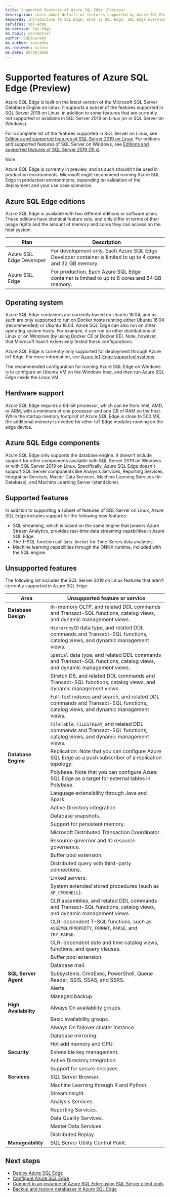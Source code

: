 ```yaml
---
title: Supported features of Azure SQL Edge (Preview) 
description: Learn about details of features supported by Azure SQL Edge (Preview).
keywords: introduction to SQL Edge, what is SQL Edge, SQL Edge overview
services: sql-edge
ms.service: sql-edge
ms.topic: conceptual
author: SQLSourabh
ms.author: sourabha
ms.reviewer: sstein
ms.date: 05/19/2020
---
```


# Supported features of Azure SQL Edge (Preview) 

Azure SQL Edge is built on the latest version of the Microsoft SQL Server Database Engine on Linux. It supports a subset of the features supported in SQL Server 2019 on Linux, in addition to some features that are currently not supported or available in SQL Server 2019 on Linux (or in SQL Server on Windows).

For a complete list of the features supported in SQL Server on Linux, see [Editions and supported features of SQL Server 2019 on Linux](https://docs.microsoft.com/sql/linux/sql-server-linux-editions-and-components-2019). For editions and supported features of SQL Server on Windows, see [Editions and supported features of SQL Server 2019 (15.x)](https://docs.microsoft.com/sql/sql-server/editions-and-components-of-sql-server-version-15).

> [!NOTE]
> Azure SQL Edge is currently in preview, and as such shouldn't be used in production environments. Microsoft might recommend running Azure SQL Edge in production environments, depending on validation of the deployment and your use case scenarios.

## Azure SQL Edge editions

Azure SQL Edge is available with two different editions or software plans. These editions have identical feature sets, and only differ in terms of their usage rights and the amount of memory and cores they can access on the host system.

   |**Plan**  |**Description**  |
   |---------|---------|
   |Azure SQL Edge Developer  |  For development only. Each Azure SQL Edge Developer container is limited to up to 4 cores and 32 GB memory.  |
   |Azure SQL Edge    |  For production. Each Azure SQL Edge container is limited to up to 8 cores and 64 GB memory.  |

## Operating system

Azure SQL Edge containers are currently based on Ubuntu 16.04, and as such are only supported to run on Docker hosts running either Ubuntu 16.04 (recommended) or Ubuntu 18.04. Azure SQL Edge can also run on other operating system hosts. For example, it can run on other distributions of Linux or on Windows (by using Docker CE or Docker EE). Note, however, that Microsoft hasn't extensively tested these configurations.

Azure SQL Edge is currently only supported for deployment through Azure IoT Edge. For more information, see [Azure IoT Edge supported systems](https://docs.microsoft.com/azure/iot-edge/support).

The recommended configuration for running Azure SQL Edge on Windows is to configure an Ubuntu VM on the Windows host, and then run Azure SQL Edge inside the Linux VM.

## Hardware support

Azure SQL Edge requires a 64-bit processor, which can be from Intel, AMD, or ARM, with a minimum of one processor and one GB of RAM on the host. While the startup memory footprint of Azure SQL Edge is close to 500 MB, the additional memory is needed for other IoT Edge modules running on the edge device.

## Azure SQL Edge components

Azure SQL Edge only supports the database engine. It doesn't include support for other components available with SQL Server 2019 on Windows or with SQL Server 2019 on Linux. Specifically, Azure SQL Edge doesn't support SQL Server components like Analysis Services, Reporting Services, Integration Services, Master Data Services, Machine Learning Services (In-Database), and Machine Learning Server (standalone).

## Supported features

In addition to supporting a subset of features of SQL Server on Linux, Azure SQL Edge includes support for the following new features: 

- SQL streaming, which is based on the same engine that powers Azure Stream Analytics, provides real-time data streaming capabilities in Azure SQL Edge. 
- The T-SQL function call `Date_Bucket` for Time-Series data analytics.
- Machine learning capabilities through the ONNX runtime, included with the SQL engine.

## Unsupported features

The following list includes the SQL Server 2019 on Linux features that aren't currently supported in Azure SQL Edge.

| Area | Unsupported feature or service |
|-----|-----|
| **Database Design** | In-memory OLTP, and related DDL commands and Transact-SQL functions, catalog views, and dynamic management views. |
| &nbsp; | `HierarchyID` data type, and related DDL commands and Transact-SQL functions, catalog views, and dynamic management views. |
| &nbsp; | `Spatial` data type, and related DDL commands and Transact-SQL functions, catalog views, and dynamic management views. |
| &nbsp; | Stretch DB, and related DDL commands and Transact-SQL functions, catalog views, and dynamic management views. |
| &nbsp; | Full-text indexes and search, and related DDL commands and Transact-SQL functions, catalog views, and dynamic management views.|
| &nbsp; | `FileTable`, `FILESTREAM`, and related DDL commands and Transact-SQL functions, catalog views, and dynamic management views.|
| **Database Engine** | Replication. Note that you can configure Azure SQL Edge as a push subscriber of a replication topology. |
| &nbsp; | Polybase. Note that you can configure Azure SQL Edge as a target for external tables in Polybase. |
| &nbsp; | Language extensibility through Java and Spark. |
| &nbsp; | Active Directory integration. |
| &nbsp; | Database snapshots. |
| &nbsp; | Support for persistent memory. |
| &nbsp; | Microsoft Distributed Transaction Coordinator. |
| &nbsp; | Resource governor and IO resource governance. |
| &nbsp; | Buffer pool extension. |
| &nbsp; | Distributed query with third-party connections. |
| &nbsp; | Linked servers. |
| &nbsp; | System extended stored procedures (such as `XP_CMDSHELL`). |
| &nbsp; | CLR assemblies, and related DDL commands and Transact-SQL functions, catalog views, and dynamic management views. |
| &nbsp; | CLR-dependent T-SQL functions, such as `ASSEMBLYPROPERTY`, `FORMAT`, `PARSE`, and `TRY_PARSE`. |
| &nbsp; | CLR-dependent date and time catalog views, functions, and query clauses. |
| &nbsp; | Buffer pool extension. |
| &nbsp; | Database mail. |
| **SQL Server Agent** |  Subsystems: CmdExec, PowerShell, Queue Reader, SSIS, SSAS, and SSRS. |
| &nbsp; | Alerts. |
| &nbsp; | Managed backup. |
| **High Availability** | Always On availability groups.  |
| &nbsp; | Basic availability groups. |
| &nbsp; | Always On failover cluster instance. |
| &nbsp; | Database mirroring. |
| &nbsp; | Hot add memory and CPU. |
| **Security** | Extensible key management. |
| &nbsp; | Active Directory integration.|
| &nbsp; | Support for secure enclaves.|
| **Services** | SQL Server Browser. |
| &nbsp; | Machine Learning through R and Python. |
| &nbsp; | StreamInsight. |
| &nbsp; | Analysis Services. |
| &nbsp; | Reporting Services. |
| &nbsp; | Data Quality Services. |
| &nbsp; | Master Data Services. |
| &nbsp; | Distributed Replay. |
| **Manageability** | SQL Server Utility Control Point. |

## Next steps

- [Deploy Azure SQL Edge](deploy-portal.md)
- [Configure Azure SQL Edge](configure.md)
- [Connect to an instance of Azure SQL Edge using SQL Server client tools](connect.md)
- [Backup and restore databases in Azure SQL Edge](backup-restore.md)

